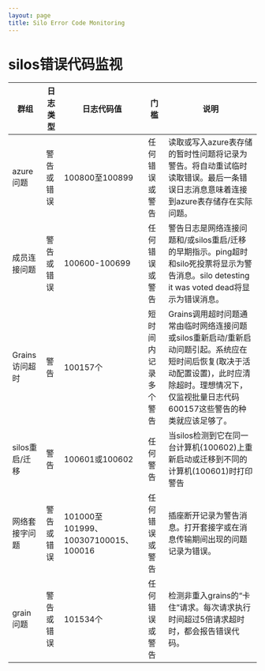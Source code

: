 ```yaml
---
layout: page
title: Silo Error Code Monitoring
---
```


# silos错误代码监视

| 群组 | 日志类型 | 日志代码值 | 门槛 | 说明 |
| --- | ---- | ----- | --- | --- |
| azure问题 | 警告或错误 | 100800至100899 | 任何错误或警告 | 读取或写入azure表存储的暂时性问题将记录为警告。将自动重试临时读取错误。最后一条错误日志消息意味着连接到azure表存储存在实际问题。 |
| 成员连接问题 | 警告或错误 | 100600-100699 | 任何错误或警告 | 警告日志是网络连接问题和/或silos重启/迁移的早期指示。ping超时和silo死投票将显示为警告消息。silo detesting it was voted dead将显示为错误消息。 |
| Grains访问超时 | 警告 | 100157个 | 短时间内记录多个警告 | Grains调用超时问题通常由临时网络连接问题或silos重新启动/重新启动问题引起。系统应在短时间后恢复(取决于活动配置设置)，此时应清除超时。理想情况下，仅监视批量日志代码600157这些警告的种类就应该足够了。 |
| silos重启/迁移 | 警告 | 100601或100602 | 任何警告 | 当silos检测到它在同一台计算机{100602)上重新启动或迁移到不同的计算机(100601)时打印警告 |
| 网络套接字问题 | 警告或错误 | 101000至101999、100307100015、100016 | 任何错误或警告 | 插座断开记录为警告消息。打开套接字或在消息传输期间出现的问题记录为错误。 |
| grain问题 | 警告或错误 | 101534个 | 任何错误或警告 | 检测非重入grains的“卡住”请求。每次请求执行时间超过5倍请求超时时，都会报告错误代码。 |
